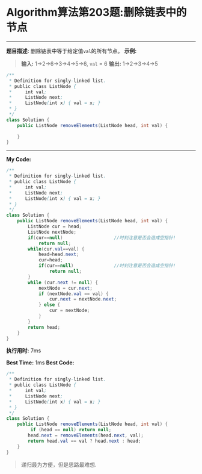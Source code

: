 # Algorithm算法第203题:删除链表中的节点
______
**题目描述:**
删除链表中等于给定值`val`的所有节点。
**示例:**
> **输入:** 1->2->6->3->4->5->6, `val` = 6
> **输出:** 1->2->3->4->5

````java
/**
 * Definition for singly-linked list.
 * public class ListNode {
 *     int val;
 *     ListNode next;
 *     ListNode(int x) { val = x; }
 * }
 */
class Solution {
    public ListNode removeElements(ListNode head, int val) {
    	
    }
}
````

______
**My Code:**
````java
/**
 * Definition for singly-linked list.
 * public class ListNode {
 *     int val;
 *     ListNode next;
 *     ListNode(int x) { val = x; }
 * }
 */
class Solution {
    public ListNode removeElements(ListNode head, int val) {
        ListNode cur = head;
		ListNode nextNode;
        if(cur==null)                   //时刻注意是否会造成空指针!
			return null;
        while(cur.val==val) {
			head=head.next;
			cur=head;
			if(cur==null)               //时刻注意是否会造成空指针!
				return null;
		}
		while (cur.next != null) {
			nextNode = cur.next;
			if (nextNode.val == val) {
				cur.next = nextNode.next;
			} else {
				cur = nextNode;
			}
		}
		return head;
    }
}
````

**执行用时:** 7ms

**Best Time:** 1ms
**Best Code:**
````java
/**
 * Definition for singly-linked list.
 * public class ListNode {
 *     int val;
 *     ListNode next;
 *     ListNode(int x) { val = x; }
 * }
 */
class Solution {
    public ListNode removeElements(ListNode head, int val) {
         if (head == null) return null;
        head.next = removeElements(head.next, val);
        return head.val == val ? head.next : head;
    }
}
````

> 递归最为方便，但是思路最难想.
